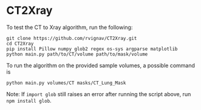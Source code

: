 # CT2Xray

To test the CT to Xray algorithm, run the following:

    git clone https://github.com/rvignav/CT2Xray.git
    cd CT2Xray
    pip install Pillow numpy glob2 regex os-sys argparse matplotlib
    python main.py path/to/CT/volume path/to/mask/volume

To run the algorithm on the provided sample volumes, a possible command is

    python main.py volumes/CT masks/CT_Lung_Mask

Note: If `import glob` still raises an error after running the script above, run `npm install glob`.
